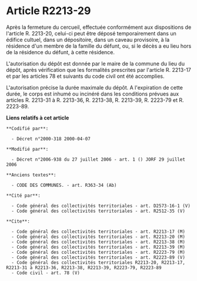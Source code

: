 # Article R2213-29

Après la fermeture du cercueil, effectuée conformément aux dispositions de l'article R. 2213-20, celui-ci peut être déposé
temporairement dans un édifice cultuel, dans un dépositoire, dans un caveau provisoire, à la résidence d'un membre de la
famille du défunt, ou, si le décès a eu lieu hors de la résidence du défunt, à cette résidence.

L'autorisation du dépôt est donnée par le maire de la commune du lieu du dépôt, après vérification que les formalités
prescrites par l'article R. 2213-17 et par les articles 78 et suivants du code civil ont été accomplies.

L'autorisation précise la durée maximale du dépôt. A l'expiration de cette durée, le corps est inhumé ou incinéré dans les
conditions prévues aux articles R. 2213-31 à R. 2213-36, R. 2213-38, R. 2213-39, R. 2223-79 et R. 2223-89.

**Liens relatifs à cet article**

	**Codifié par**:

	  - Décret n°2000-318 2000-04-07

	**Modifié par**:

	  - Décret n°2006-938 du 27 juillet 2006 - art. 1 () JORF 29 juillet 2006

	**Anciens textes**:

	  - CODE DES COMMUNES. - art. R363-34 (Ab)

	**Cité par**:

	  - Code général des collectivités territoriales - art. D2573-16-1 (V)
	  - Code général des collectivités territoriales - art. R2512-35 (V)

	**Cite**:

	  - Code général des collectivités territoriales - art. R2213-17 (M)
	  - Code général des collectivités territoriales - art. R2213-20 (M)
	  - Code général des collectivités territoriales - art. R2213-38 (M)
	  - Code général des collectivités territoriales - art. R2213-39 (M)
	  - Code général des collectivités territoriales - art. R2223-79 (M)
	  - Code général des collectivités territoriales - art. R2223-89 (V)
	  - Code général des collectivités territoriales R2213-20, R2213-17, R2213-31 à R2213-36, R2213-38, R2213-39, R2223-79, R2223-89
	  - Code civil - art. 78 (V)
